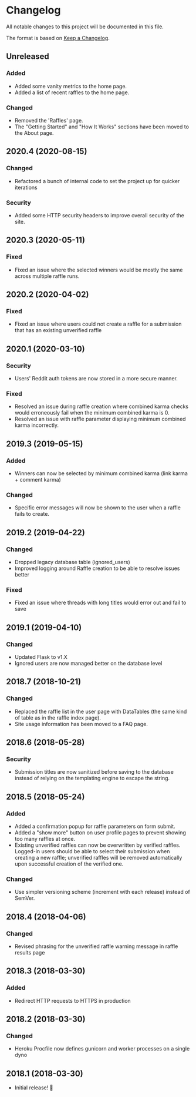 # Changelog

All notable changes to this project will be documented in this file.

The format is based on [Keep a Changelog](http://keepachangelog.com/en/1.0.0/).

## Unreleased

### Added

- Added some vanity metrics to the home page.
- Added a list of recent raffles to the home page.

### Changed

- Removed the 'Raffles' page.
- The "Getting Started" and "How It Works" sections have been moved to the About page.

## 2020.4 (2020-08-15)

### Changed

- Refactored a bunch of internal code to set the project up for quicker iterations

### Security

- Added some HTTP security headers to improve overall security of the site.

## 2020.3 (2020-05-11)

### Fixed

- Fixed an issue where the selected winners would be mostly the same across multiple raffle runs.

## 2020.2 (2020-04-02)

### Fixed

- Fixed an issue where users could not create a raffle for a submission that has an existing unverified raffle

## 2020.1 (2020-03-10)

### Security

- Users' Reddit auth tokens are now stored in a more secure manner.

### Fixed

- Resolved an issue during raffle creation where combined karma checks would erroneously fail when the minimum combined karma is 0.
- Resolved an issue with raffle parameter displaying minimum combined karma incorrectly.

## 2019.3 (2019-05-15)

### Added

- Winners can now be selected by minimum combined karma (link karma + comment karma)

### Changed

- Specific error messages will now be shown to the user when a raffle fails to create.

## 2019.2 (2019-04-22)

### Changed

- Dropped legacy database table (ignored_users)
- Improved logging around Raffle creation to be able to resolve issues better

### Fixed

- Fixed an issue where threads with long titles would error out and fail to save

## 2019.1 (2019-04-10)

### Changed

- Updated Flask to v1.X
- Ignored users are now managed better on the database level

## 2018.7 (2018-10-21)

### Changed

- Replaced the raffle list in the user page with DataTables (the same kind of table as in the raffle index page).
- Site usage information has been moved to a FAQ page.

## 2018.6 (2018-05-28)

### Security

- Submission titles are now sanitized before saving to the database instead of relying on the templating engine to escape the string.

## 2018.5 (2018-05-24)

### Added

- Added a confirmation popup for raffle parameters on form submit.
- Added a "show more" button on user profile pages to prevent showing too many raffles at once.
- Existing unverified raffles can now be overwritten by verified raffles. Logged-in users should be able to select their submission when creating a new raffle; unverified raffles will be removed automatically upon successful creation of the verified one.

### Changed

- Use simpler versioning scheme (increment with each release) instead of SemVer.

## 2018.4 (2018-04-06)

### Changed

- Revised phrasing for the unverified raffle warning message in raffle results page

## 2018.3 (2018-03-30)

### Added

- Redirect HTTP requests to HTTPS in production

## 2018.2 (2018-03-30)

### Changed

- Heroku Procfile now defines gunicorn and worker processes on a single dyno

## 2018.1 (2018-03-30)

- Initial release! :tada:
